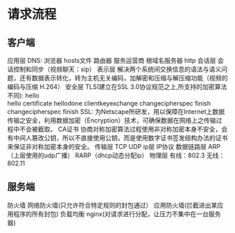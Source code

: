 # 请求流程
## 客户端
应用层
    DNS:
        浏览器
        hosts文件
        路由器
        服务运营商
        根域名服务器
    http
会话层
    会话控制和同步（视频聊天：sip）
表示层
    解决两个系统间交换信息的语法与语义问题，还有数据表示转化，转为主机无关编码，加解密和压缩与解压缩功能（视频的编码与压缩 H.264）
安全层
    TLS(建立在SSL 3.0协议规范之上,所支持的加密算法不同):
        hello   
                            hello
                            certificate
                            hellodone
        clientkeyexchange
        changecipherspec
        finish
                            changecipherspec
                            finish
    SSL:
        为Netscape所研发，用以保障在Internet上数据传输之安全，利用数据加密（Encryption）技术，可确保数据在网络上之传输过程中不会被截取。
    CA证书
        协商对称加密算法过程使用非对称加密本身不安全，会有中间人篡改公钥，所以不直接使用公钥，而是使用数字证书签发结构办法的证书来保证非对称加密本身的安全。
传输层
    TCP
    UDP
ip层
    IP协议
数据链路层
    ARP（上层使用的udp广播）
    RARP（dhcp动态分配ip）
物理层
    有线：802.3
    无线：802.11

## 服务端
防火墙
    网络防火墙(只允许符合特定规则的封包通过）
    应用防火墙(拦截进出某应用程序的所有封包)
负载均衡
    nginx(对请求进行分配，让压力不集中在一台服务器)

    